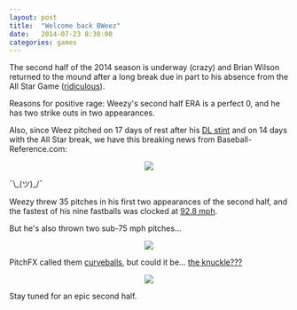 ```yaml
---
layout: post
title:  "Welcome back BWeez"
date:   2014-07-23 8:30:00
categories: games
---
```


The second half of the 2014 season is underway (crazy) and Brian Wilson returned to the mound after a long break due in part to his absence from the All Star Game ([ridiculous](http://isbrianwilsonraging.com/2014/07/16/allstar.html)).

Reasons for positive rage: Weezy's second half ERA is a perfect 0, and he has two strike outs in two appearances.

Also, since Weez pitched on 17 days of rest after his [DL stint](http://isbrianwilsonraging.com/games/2014/04/15/there-will-be-rage.html) and on 14 days with the All Star break, we have this breaking news from Baseball-Reference.com:

<div align="center">
    <a href="http://www.baseball-reference.com/players/gl.cgi?id=wilsobr01&t=p&year=2014"><img src="http://isbrianwilsonraging.com/post-assets/2014-07-23-welcome/team-record.png"/></a>
</div>

<p>¯\_(ツ)_/¯</p>

Weezy threw 35 pitches in his first two appearances of the second half, and the fastest of his nine fastballs was clocked at [92.8 mph](http://baseballsavant.com/pitchfx_search.php?hfPT=&hfZ=&hfGT=R%7C&hfPR=&hfAB=&ddlStadium=&hfBB=&hfHL=&pid%5B%5D=451216&hfCount=&ddlYear=2014&ddlPlayer=pitcher&ddlMin=0&ddlPitcherHand=&ddlBatterHand=&ddlVGT=&ddlVLT=&ddlDistGT=&ddlDistLT=&txtGameDateGT=2014-07-20&txtGameDateLT=2014-07-22&ddlTeam=&ddlPosition=&hfRO=&ddlHomeRoad=&hfIN=&hfOT=&ddlGroupBy=name&ddlSort=desc&ddlMinABs=0&ddlSBSuccess=&txtPx1=&txtPx2=&txtPz1=&txtPz2=&ddlRPXGT_ft=&ddlRPXGT_in=&ddlRPXLT_ft=&ddlRPXLT_in=&ddlRPYGT_ft=&ddlRPYGT_in=&ddlRPYLT_ft=&ddlRPYLT_in=&txtBAGT=&txtBALT=&txtBLGT=&txtBLLT=&txtSRGT=&txtSRLT=&txtSDGT=&txtSDLT=#results).

But he's also thrown two sub-75 mph pitches...

<div align="center">
    <img src="http://isbrianwilsonraging.com/post-assets/2014-07-23-welcome/stl.gif"/>
</div>

PitchFX called them [curveballs](http://baseballsavant.com/pitchfx_search.php?hfPT=cu%7C&hfZ=&hfGT=R%7C&hfPR=&hfAB=&ddlStadium=&hfBB=&hfHL=&pid%5B%5D=451216&hfCount=&ddlYear=2014&ddlPlayer=pitcher&ddlMin=0&ddlPitcherHand=&ddlBatterHand=&ddlVGT=&ddlVLT=&ddlDistGT=&ddlDistLT=&txtGameDateGT=2014-07-20&txtGameDateLT=2014-07-22&ddlTeam=&ddlPosition=&hfRO=&ddlHomeRoad=&hfIN=&hfOT=&ddlGroupBy=name&ddlSort=desc&ddlMinABs=0&ddlSBSuccess=&txtPx1=&txtPx2=&txtPz1=&txtPz2=&ddlRPXGT_ft=&ddlRPXGT_in=&ddlRPXLT_ft=&ddlRPXLT_in=&ddlRPYGT_ft=&ddlRPYGT_in=&ddlRPYLT_ft=&ddlRPYLT_in=&txtBAGT=&txtBALT=&txtBLGT=&txtBLLT=&txtSRGT=&txtSRLT=&txtSDGT=&txtSDLT=#results), but could it be... [the knuckle???](http://isbrianwilsonraging.com/games/2014/03/29/that-knuckleball-doe.html)

<div align="center">
    <img src="http://isbrianwilsonraging.com/post-assets/2014-07-23-welcome/knuckle.gif"/>
</div>

Stay tuned for an epic second half.

